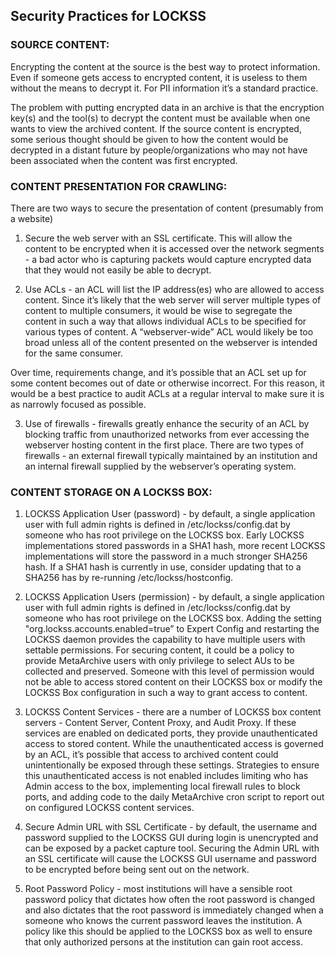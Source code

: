 ## Security Practices for LOCKSS

### SOURCE CONTENT:

Encrypting the content at the source is the best way to protect information.  Even if someone gets access to encrypted content, it is useless to them without the means to decrypt it.  For PII information it’s a standard practice.

The problem with putting encrypted data in an archive is that the encryption key(s) and the tool(s) to decrypt the content must be available when one wants to view the archived content.  If the source content is encrypted, some serious thought should be given to how the content would be decrypted in a distant future by people/organizations who may not have been associated when the content was first encrypted.



### CONTENT PRESENTATION FOR CRAWLING:

There are two ways to secure the presentation of content (presumably from a website)

1) Secure the web server with an SSL certificate.  This will allow the content to be encrypted when it is accessed over the network segments - a bad actor who is capturing packets would capture encrypted data that they would not easily be able to decrypt.

2) Use ACLs - an ACL will list the IP address(es) who are allowed to access content.  Since it’s likely that the web server will server multiple types of content to multiple consumers, it would be wise to segregate the content in such a way that allows individual ACLs to be specified for various types of content.  A “webserver-wide” ACL would likely be too broad unless all of the content presented on the webserver is intended for the same consumer.

Over time, requirements change, and it’s possible that an ACL set up for some content becomes out of date or otherwise incorrect.  For this reason, it would be a best practice to audit ACLs at a regular interval to make sure it is as narrowly focused as possible.

3) Use of firewalls - firewalls greatly enhance the security of an ACL by blocking traffic from unauthorized networks from ever accessing the webserver hosting content in the first place.  There are two types of firewalls - an external firewall typically maintained by an institution and an internal firewall supplied by the webserver’s operating system.



### CONTENT STORAGE ON A LOCKSS BOX:

1) LOCKSS Application User (password) - by default, a single application user with full admin rights is defined in /etc/lockss/config.dat by someone who has root privilege on the LOCKSS box.  Early LOCKSS implementations stored passwords in a SHA1 hash, more recent LOCKSS implementations will store the password in a much stronger SHA256 hash.  If a SHA1 hash is currently in use, consider updating that to a SHA256 has by re-running /etc/lockss/hostconfig.

2) LOCKSS Application Users (permission) - by default, a single application user with full admin rights is defined in /etc/lockss/config.dat by someone who has root privilege on the LOCKSS box.  Adding the setting "org.lockss.accounts.enabled=true” to Expert Config and restarting the LOCKSS daemon provides the capability to have multiple users with settable permissions.  For securing content, it could be a policy to provide MetaArchive users with only privilege to select AUs to be collected and preserved.  Someone with this level of permission would not be able to access stored content on their LOCKSS box or modify the LOCKSS Box configuration in such a way to grant access to content.

3) LOCKSS Content Services - there are a number of LOCKSS box content servers - Content Server, Content Proxy, and Audit Proxy.  If these services are enabled on dedicated ports, they provide unauthenticated access to stored content.  While the unauthenticated access is governed by an ACL, it’s possible that access to archived content could unintentionally be exposed through these settings.  Strategies to ensure this unauthenticated access is not enabled includes limiting who has Admin access to the box, implementing local firewall rules to block ports, and adding code to the daily MetaArchive cron script to report out on configured LOCKSS content services.

4) Secure Admin URL with SSL Certificate - by default, the username and password supplied to the LOCKSS GUI during login is unencrypted and can be exposed by a packet capture tool.  Securing the Admin URL with an SSL certificate will cause the LOCKSS GUI username and password to be encrypted before being sent out on the network.

5) Root Password Policy - most institutions will have a sensible root password policy that dictates how often the root password is changed and also dictates that the root password is immediately changed when a someone who knows the current password leaves the institution.  A policy like this should be applied to the LOCKSS box as well to ensure that only authorized persons at the institution can gain root access.
